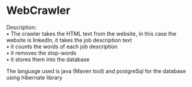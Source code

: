 # WebCrawler
Description:      
• The crawler takes the HTML text from the website, in this case the website is linkedIn, it takes the job description text      
• it counts the words of each job description      
• it removes the stop-words      
• it stores them into the database   

The language used is java (Maven tool) and postgreSql for the database using hibernate library 
